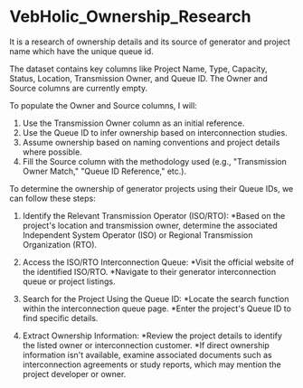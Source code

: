 # VebHolic_Ownership_Research
It is a research of ownership details and its source of generator and project name which have the unique queue id.

The dataset contains key columns like Project Name, Type, Capacity, Status, Location, Transmission Owner, and Queue ID. The Owner and Source columns are currently empty.

To populate the Owner and Source columns, I will:

1. Use the Transmission Owner column as an initial reference.
2. Use the Queue ID to infer ownership based on interconnection studies.
3. Assume ownership based on naming conventions and project details where possible.
4. Fill the Source column with the methodology used (e.g., "Transmission Owner Match," "Queue ID Reference," etc.).

To determine the ownership of generator projects using their Queue IDs, we can follow these steps:

1. Identify the Relevant Transmission Operator (ISO/RTO):
*Based on the project's location and transmission owner, determine the associated Independent System Operator (ISO) or Regional Transmission Organization (RTO).

2. Access the ISO/RTO Interconnection Queue:
*Visit the official website of the identified ISO/RTO.
*Navigate to their generator interconnection queue or project listings.

3. Search for the Project Using the Queue ID:
*Locate the search function within the interconnection queue page.
*Enter the project's Queue ID to find specific details.

4. Extract Ownership Information:
*Review the project details to identify the listed owner or interconnection customer.
*If direct ownership information isn't available, examine associated documents such as interconnection agreements or study reports, which may mention the project developer or owner.
